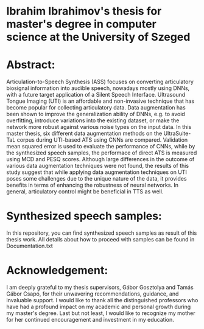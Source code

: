 # Ibrahim Ibrahimov's thesis for master's degree in computer science at the University of Szeged

# Abstract:
Articulation-to-Speech Synthesis (ASS) focuses on converting articulatory biosignal information into audible speech, nowadays mostly using DNNs, with a future target application of a Silent Speech Interface. Ultrasound Tongue Imaging (UTI) is an affordable and non-invasive technique that has become popular for collecting articulatory data. Data augmentation has been shown to improve the generalization ability of DNNs, e.g. to avoid overfitting, introduce variations into the existing dataset, or make the network more robust against various noise types on the input data. In this master thesis, six different data augmentation methods on the UltraSuite-TaL corpus during UTI-based ATS using CNNs are compared. Validation mean squared error is used to evaluate the performance of CNNs, while by the synthesized speech samples, the performace of direct ATS is measured using MCD and PESQ scores. Although large differences in the outcome of various data augmentation techniques were not found, the results of this study suggest that while applying data augmentation techniques on UTI poses some challenges due to the unique nature of the data, it provides benefits in terms of enhancing the robustness of neural networks. In general, articulatory control might be beneficial in TTS as well.

# Synthesized speech samples:
In this repository, you can find synthesized speech samples as result of this thesis work. 
All details about how to proceed with samples can be found in Documentation.txt

# Acknowledgement:
I am deeply grateful to my thesis supervisors, Gábor Gosztolya and Tamás Gábor Csapó, for their unwavering recommendations, guidance, and invaluable support. I would like to thank all the distinguished professors who have had a profound impact on my academic and personal growth during my master's degree. Last but not least, I would like to recognize my mother for her continued encouragement and investment in my education.
